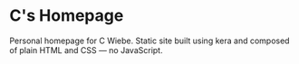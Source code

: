# C's Homepage

Personal homepage for C Wiebe.  Static site built using kera and composed of
plain HTML and CSS — no JavaScript.
